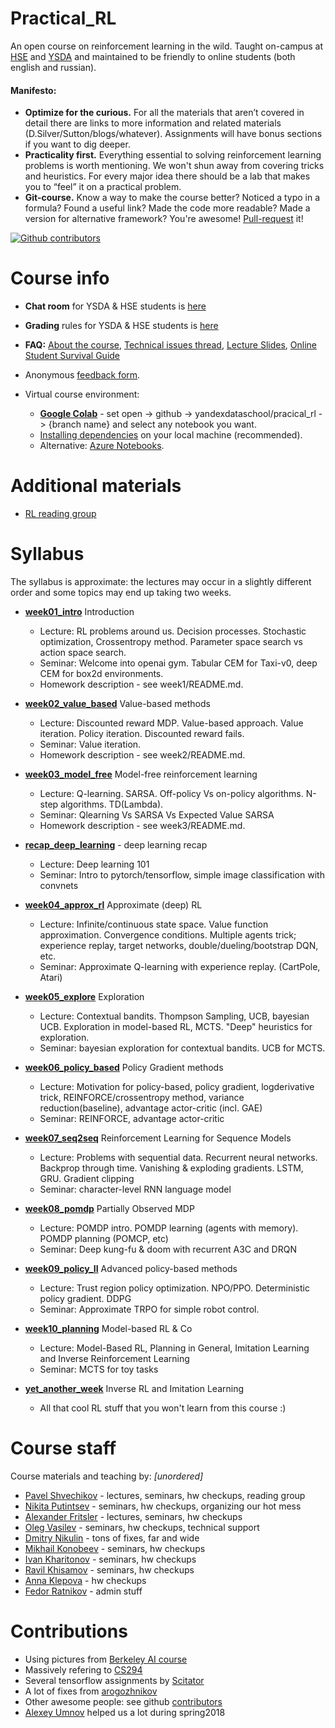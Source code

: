 # Practical_RL

An open course on reinforcement learning in the wild.
Taught on-campus at [HSE](https://cs.hse.ru) and [YSDA](https://yandexdataschool.com/)  and maintained to be friendly to online students (both english and russian).
 
#### Manifesto:
* __Optimize for the curious.__ For all the materials that aren’t covered in detail there are links to more information and related materials (D.Silver/Sutton/blogs/whatever). Assignments will have bonus sections if you want to dig deeper.
* __Practicality first.__ Everything essential to solving reinforcement learning problems is worth mentioning. We won't shun away from covering tricks and heuristics. For every major idea there should be a lab that makes you to “feel” it on a practical problem.
* __Git-course.__ Know a way to make the course better? Noticed a typo in a formula? Found a useful link? Made the code more readable? Made a version for alternative framework? You're awesome! [Pull-request](https://help.github.com/articles/about-pull-requests/) it!

[![Github contributors](https://img.shields.io/github/contributors/yandexdataschool/Practical_RL.svg?logo=github&logoColor=white)](https://github.com/yandexdataschool/Practical_RL/graphs/contributors)

# Course info
* __Chat room__ for YSDA & HSE students is [here](https://t.me/joinchat/WM-4KG7vU4LnId1K)
* __Grading__ rules for YSDA & HSE students is [here](https://github.com/yandexdataschool/Practical_RL/wiki/Homeworks-and-grading)

* __FAQ:__ [About the course](https://github.com/yandexdataschool/Practical_RL/wiki/Practical-RL), [Technical issues thread](https://github.com/yandexdataschool/Practical_RL/issues/1), [Lecture Slides](https://yadi.sk/d/loPpY45J3EAYfU), [Online Student Survival Guide](https://github.com/yandexdataschool/Practical_RL/wiki/Online-student's-survival-guide)

* Anonymous [feedback form](https://docs.google.com/forms/d/e/1FAIpQLSdurWw97Sm9xCyYwC8g3iB5EibITnoPJW2IkOVQYE_kcXPh6Q/viewform).

* Virtual course environment: 
    * [__Google Colab__](https://colab.research.google.com/) - set open -> github -> yandexdataschool/pracical_rl -> {branch name} and select any notebook you want.
    * [Installing dependencies](https://github.com/yandexdataschool/Practical_RL/issues/1) on your local machine (recommended).
    * Alternative: [Azure Notebooks](https://notebooks.azure.com/).


# Additional materials
* [RL reading group](https://github.com/yandexdataschool/Practical_RL/wiki/RL-reading-group)


# Syllabus

The syllabus is approximate: the lectures may occur in a slightly different order and some topics may end up taking two weeks.

* [__week01_intro__](./week01_intro) Introduction
  * Lecture: RL problems around us. Decision processes. Stochastic optimization, Crossentropy method. Parameter space search vs action space search.
  * Seminar: Welcome into openai gym. Tabular CEM for Taxi-v0, deep CEM for box2d environments.
  * Homework description - see week1/README.md. 

* [__week02_value_based__](./week02_value_based) Value-based methods
  * Lecture: Discounted reward MDP. Value-based approach. Value iteration. Policy iteration. Discounted reward fails.
  * Seminar: Value iteration.  
  * Homework description - see week2/README.md. 
  
* [__week03_model_free__](./week03_model_free) Model-free reinforcement learning
  * Lecture: Q-learning. SARSA. Off-policy Vs on-policy algorithms. N-step algorithms. TD(Lambda).
  * Seminar: Qlearning Vs SARSA Vs Expected Value SARSA
  * Homework description - see week3/README.md. 

* [__recap_deep_learning__](./week04_\[recap\]_deep_learning) - deep learning recap 
  * Lecture: Deep learning 101
  * Seminar: Intro to pytorch/tensorflow, simple image classification with convnets

* [__week04_approx_rl__](./week04_approx_rl) Approximate (deep) RL
  * Lecture: Infinite/continuous state space. Value function approximation. Convergence conditions. Multiple agents trick; experience replay, target networks, double/dueling/bootstrap DQN, etc.
  * Seminar:  Approximate Q-learning with experience replay. (CartPole, Atari)
  
* [__week05_explore__](./week05_explore) Exploration
  * Lecture: Contextual bandits. Thompson Sampling, UCB, bayesian UCB. Exploration in model-based RL, MCTS. "Deep" heuristics for exploration.
  * Seminar: bayesian exploration for contextual bandits. UCB for MCTS.

* [__week06_policy_based__](./week06_policy_based) Policy Gradient methods
  * Lecture: Motivation for policy-based, policy gradient, logderivative trick, REINFORCE/crossentropy method, variance reduction(baseline), advantage actor-critic (incl. GAE)
  * Seminar: REINFORCE, advantage actor-critic

* [__week07_seq2seq__](./week07_seq2seq) Reinforcement Learning for Sequence Models
  * Lecture: Problems with sequential data. Recurrent neural networks. Backprop through time. Vanishing & exploding gradients. LSTM, GRU. Gradient clipping
  * Seminar: character-level RNN language model

* [__week08_pomdp__](./week08_pomdp) Partially Observed MDP
  * Lecture: POMDP intro. POMDP learning (agents with memory). POMDP planning (POMCP, etc)
  * Seminar: Deep kung-fu & doom with recurrent A3C and DRQN
  
* [__week09_policy_II__](./week09_policy_II) Advanced policy-based methods
  * Lecture: Trust region policy optimization. NPO/PPO. Deterministic policy gradient. DDPG
  * Seminar: Approximate TRPO for simple robot control.

* [__week10_planning__](./week10_planning) Model-based RL & Co
  * Lecture: Model-Based RL, Planning in General, Imitation Learning and Inverse Reinforcement Learning
  * Seminar: MCTS for toy tasks

* [__yet_another_week__](./yet_another_week) Inverse RL and Imitation Learning
  * All that cool RL stuff that you won't learn from this course :)


# Course staff
Course materials and teaching by: _[unordered]_
- [Pavel Shvechikov](https://github.com/pshvechikov) - lectures, seminars, hw checkups, reading group
- [Nikita Putintsev](https://github.com/qwasser) - seminars, hw checkups, organizing our hot mess
- [Alexander Fritsler](https://github.com/Fritz449) - lectures, seminars, hw checkups
- [Oleg Vasilev](https://github.com/Omrigan) - seminars, hw checkups, technical support
- [Dmitry Nikulin](https://github.com/pastafarianist) - tons of fixes, far and wide
- [Mikhail Konobeev](https://github.com/MichaelKonobeev) - seminars, hw checkups
- [Ivan Kharitonov](https://github.com/neer201) - seminars, hw checkups
- [Ravil Khisamov](https://github.com/zshrav) - seminars, hw checkups
- [Anna Klepova](https://github.com/q0o0p) - hw checkups
- [Fedor Ratnikov](https://github.com/justheuristic) - admin stuff

# Contributions
* Using pictures from [Berkeley AI course](http://ai.berkeley.edu/home.html)
* Massively refering to [CS294](http://rll.berkeley.edu/deeprlcourse/)
* Several tensorflow assignments by [Scitator](https://github.com/Scitator)
* A lot of fixes from [arogozhnikov](https://github.com/arogozhnikov)
* Other awesome people: see github [contributors](https://github.com/yandexdataschool/Practical_RL/graphs/contributors)
* [Alexey Umnov](https://github.com/alexeyum) helped us a lot during spring2018




